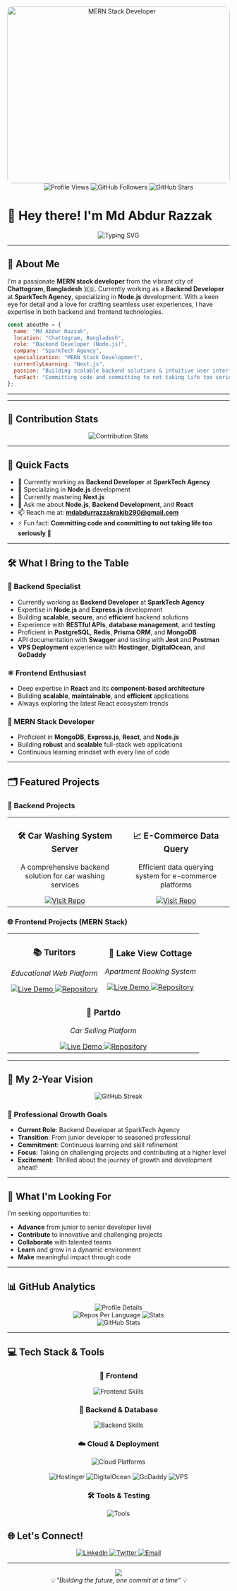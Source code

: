 <div align="center">
  <img src="https://i.ibb.co/fMCP35f/MERN-Starc-Developer.png" alt="MERN Stack Developer" width="100%" height="400" style="object-fit: cover; border-radius: 10px;">
</div>

<div align="center">
  <img src="https://komarev.com/ghpvc/?username=iamrazzakk&label=Profile%20views&color=0e75b6&style=flat" alt="Profile Views" />
  <img src="https://img.shields.io/github/followers/iamrazzakk?label=Followers&style=social" alt="GitHub Followers" />
  <img src="https://img.shields.io/github/stars/iamrazzakk?label=Stars&style=social" alt="GitHub Stars" />
</div>

# 👋 Hey there! I'm Md Abdur Razzak

<div align="center">
  <img src="https://readme-typing-svg.herokuapp.com?font=Fira+Code&size=22&duration=3000&pause=1000&color=0E75B6&center=true&vCenter=true&width=600&lines=Backend+Developer+%40+SparkTech+Agency;Node.js+Specialist;MERN+Stack+Developer;Building+Scalable+Backend+Solutions" alt="Typing SVG" />
</div>

---

## 🚀 About Me

I'm a passionate **MERN stack developer** from the vibrant city of **Chattogram, Bangladesh** 🇧🇩. Currently working as a **Backend Developer** at **SparkTech Agency**, specializing in **Node.js** development. With a keen eye for detail and a love for crafting seamless user experiences, I have expertise in both backend and frontend technologies.

```javascript
const aboutMe = {
  name: "Md Abdur Razzak",
  location: "Chattogram, Bangladesh",
  role: "Backend Developer (Node.js)",
  company: "SparkTech Agency",
  specialization: "MERN Stack Development",
  currentlyLearning: "Next.js",
  passion: "Building scalable backend solutions & intuitive user interfaces",
  funFact: "Committing code and committing to not taking life too seriously 🤪"
};
```

---

---



## 🎯 Contribution Stats
<div align="center">
  <img src="https://github-contributor-stats.vercel.app/api?username=iamrazzakk&limit=5&theme=algolia&combine_all_yearly_contributions=true" alt="Contribution Stats" />
</div>



---

## 🎯 Quick Facts

- 💼 Currently working as **Backend Developer** at **SparkTech Agency**
- 🚀 Specializing in **Node.js** development
- 🌱 Currently mastering **Next.js**
- 💬 Ask me about **Node.js**, **Backend Development**, and **React**
- 📫 Reach me at: **mdabdurrazzakrakib290@gmail.com**
- ⚡ Fun fact: **Committing code and committing to not taking life too seriously 🤪**

---

## 🛠️ What I Bring to the Table

### 🔧 Backend Specialist
- Currently working as **Backend Developer** at **SparkTech Agency**
- Expertise in **Node.js** and **Express.js** development
- Building **scalable**, **secure**, and **efficient** backend solutions
- Experience with **RESTful APIs**, **database management**, and **testing**
- Proficient in **PostgreSQL**, **Redis**, **Prisma ORM**, and **MongoDB**
- API documentation with **Swagger** and testing with **Jest** and **Postman**
- **VPS Deployment** experience with **Hostinger**, **DigitalOcean**, and **GoDaddy**

### ⚛️ Frontend Enthusiast
- Deep expertise in **React** and its **component-based architecture**
- Building **scalable**, **maintainable**, and **efficient** applications
- Always exploring the latest React ecosystem trends

### 🌟 MERN Stack Developer
- Proficient in **MongoDB**, **Express.js**, **React**, and **Node.js**
- Building **robust** and **scalable** full-stack web applications
- Continuous learning mindset with every line of code

---

## 🗂️ Featured Projects

### 🔧 Backend Projects

<table>
  <tr>
    <td align="center">
      <h3>🛠️ Car Washing System Server</h3>
      <p>A comprehensive backend solution for car washing services</p>
      <a href="https://github.com/iamRazzakk/Car-washing-system-server">
        <img src="https://img.shields.io/badge/Visit-Repository-blue?style=for-the-badge&logo=github" alt="Visit Repo" />
      </a>
    </td>
    <td align="center">
      <h3>📈 E-Commerce Data Query</h3>
      <p>Efficient data querying system for e-commerce platforms</p>
      <a href="https://github.com/iamRazzakk/e-commerce-data-query">
        <img src="https://img.shields.io/badge/Visit-Repository-blue?style=for-the-badge&logo=github" alt="Visit Repo" />
      </a>
    </td>
  </tr>
</table>

### 🌐 Frontend Projects (MERN Stack)

<table>
  <tr>
    <td align="center">
      <h3>📚 Turitors</h3>
      <p><em>Educational Web Platform</em></p>
      <a href="https://turitors.web.app/">
        <img src="https://img.shields.io/badge/🌐-Live%20Demo-green?style=for-the-badge" alt="Live Demo" />
      </a>
      <a href="https://github.com/iamRazzakk/turitors-client-side">
        <img src="https://img.shields.io/badge/📂-Repository-blue?style=for-the-badge" alt="Repository" />
      </a>
    </td>
    <td align="center">
      <h3>🏢 Lake View Cottage</h3>
      <p><em>Apartment Booking System</em></p>
      <a href="https://small-lakeview-cottage-3ed78.web.app/">
        <img src="https://img.shields.io/badge/🌐-Live%20Demo-green?style=for-the-badge" alt="Live Demo" />
      </a>
      <a href="https://github.com/iamRazzakk/lakeview-client-side">
        <img src="https://img.shields.io/badge/📂-Repository-blue?style=for-the-badge" alt="Repository" />
      </a>
    </td>
  </tr>
  <tr>
    <td align="center" colspan="2">
      <h3>🚗 Partdo</h3>
      <p><em>Car Selling Platform</em></p>
      <a href="https://partdo-f054e.web.app/">
        <img src="https://img.shields.io/badge/🌐-Live%20Demo-green?style=for-the-badge" alt="Live Demo" />
      </a>
      <a href="https://github.com/iamRazzakk/partdo-client-side">
        <img src="https://img.shields.io/badge/📂-Repository-blue?style=for-the-badge" alt="Repository" />
      </a>
    </td>
  </tr>
</table>

---

## 🎯 My 2-Year Vision

<div align="center">
  <img src="https://github-readme-streak-stats.herokuapp.com?user=iamRazzakk&theme=algolia&hide_border=true&border_radius=10" alt="GitHub Streak" />
</div>

### 🚀 Professional Growth Goals
- **Current Role**: Backend Developer at SparkTech Agency
- **Transition**: From junior developer to seasoned professional
- **Commitment**: Continuous learning and skill refinement
- **Focus**: Taking on challenging projects and contributing at a higher level
- **Excitement**: Thrilled about the journey of growth and development ahead!

---

## 💼 What I'm Looking For

I'm seeking opportunities to:
- **Advance** from junior to senior developer level
- **Contribute** to innovative and challenging projects
- **Collaborate** with talented teams
- **Learn** and grow in a dynamic environment
- **Make** meaningful impact through code

---

## 📊 GitHub Analytics

<div align="center">
  <img src="http://github-profile-summary-cards.vercel.app/api/cards/profile-details?username=iamRazzakk&theme=algolia" alt="Profile Details" />
</div>

<div align="center">
  <img src="http://github-profile-summary-cards.vercel.app/api/cards/repos-per-language?username=iamrazzakk&theme=algolia" alt="Repos Per Language" />
  <img src="http://github-profile-summary-cards.vercel.app/api/cards/stats?username=iamrazzakk&theme=algolia" alt="Stats" />
</div>

<div align="center">
  <img src="https://github-readme-stats.vercel.app/api?username=iamrazzakk&show_icons=true&locale=en&theme=algolia&hide_border=true&border_radius=10" alt="GitHub Stats" />
</div>

---

## 💻 Tech Stack & Tools

<div align="center">
  <h3>🚀 Frontend</h3>
  <img src="https://skillicons.dev/icons?i=html,css,tailwind,js,ts,react,nextjs,redux" alt="Frontend Skills" />
  
  <h3>🔧 Backend & Database</h3>
  <img src="https://skillicons.dev/icons?i=nodejs,express,mongodb,firebase,prisma,postgresql,redis" alt="Backend Skills" />
  
  <h3>☁️ Cloud & Deployment</h3>
  <img src="https://skillicons.dev/icons?i=aws,vercel,netlify,heroku" alt="Cloud Platforms" />
  <br><br>
  <img src="https://img.shields.io/badge/Hostinger-673DE6?style=for-the-badge&logo=hostinger&logoColor=white" alt="Hostinger" />
  <img src="https://img.shields.io/badge/DigitalOcean-0080FF?style=for-the-badge&logo=digitalocean&logoColor=white" alt="DigitalOcean" />
  <img src="https://img.shields.io/badge/GoDaddy-1BDBDB?style=for-the-badge&logo=godaddy&logoColor=white" alt="GoDaddy" />
  <img src="https://img.shields.io/badge/VPS-4285F4?style=for-the-badge&logo=google-cloud&logoColor=white" alt="VPS" />
  
  <h3>🛠️ Tools & Testing</h3>
  <img src="https://skillicons.dev/icons?i=git,github,vscode,figma,postman,jest,docker" alt="Tools" />
</div>


## 🌐 Let's Connect!

<div align="center">
  <a href="https://www.linkedin.com/in/razzak392/">
    <img src="https://img.shields.io/badge/LinkedIn-0077B5?style=for-the-badge&logo=linkedin&logoColor=white" alt="LinkedIn" />
  </a>
  <a href="https://twitter.com/rakibt23p">
    <img src="https://img.shields.io/badge/Twitter-1DA1F2?style=for-the-badge&logo=twitter&logoColor=white" alt="Twitter" />
  </a>
  <a href="mailto:mdabdurrazzakrakib290@gmail.com">
    <img src="https://img.shields.io/badge/Email-D14836?style=for-the-badge&logo=gmail&logoColor=white" alt="Email" />
  </a>
</div>

---

<div align="center">
  <img src="https://capsule-render.vercel.app/api?type=waving&color=gradient&height=100&section=footer&text=Thanks%20for%20visiting!&fontSize=24&fontAlignY=65&desc=Feel%20free%20to%20explore%20my%20repositories%20and%20reach%20out%20if%20you're%20looking%20for%20an%20enthusiastic%20developer!&descAlignY=85&descAlign=50" />
</div>

<div align="center">
  <em>💡 "Building the future, one commit at a time" 💡</em>
</div>
